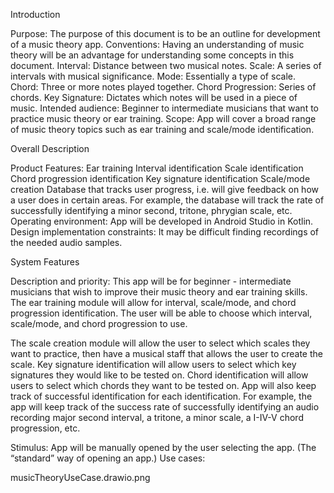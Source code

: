 Introduction

Purpose: The purpose of this document is to be an outline for development of a music theory app.
Conventions: Having an understanding of music theory will be an advantage for understanding some concepts in this document.
Interval: Distance between two musical notes.
Scale: A series of intervals with musical significance.
Mode: Essentially a type of scale.
Chord: Three or more notes played together.
Chord Progression: Series of chords.
Key Signature: Dictates which notes will be used in a piece of music.
Intended audience: Beginner to intermediate musicians that want to practice music theory or ear training.
Scope: App will cover a broad range of music theory topics such as ear training and scale/mode identification.

Overall Description

Product Features:
Ear training
Interval identification
Scale identification
Chord progression identification
Key signature identification
Scale/mode creation
Database that tracks user progress, i.e. will give feedback on how a user does in certain areas. For example, the database will track the rate of successfully identifying a minor second, tritone, phrygian scale, etc.
Operating environment: App will be developed in Android Studio in Kotlin.
Design implementation constraints: It may be difficult finding recordings of the needed audio samples.

System Features

Description and priority: This app will be for beginner - intermediate musicians that wish to improve their music theory and ear training skills. The ear training module will allow for interval, scale/mode, and chord progression identification. The user will be able to choose which interval, scale/mode, and chord progression to use.

The scale creation module will allow the user to select which scales they want to practice, then have a musical staff that allows the user to create the scale. Key signature identification will allow users to select which key signatures they would like to be tested on. Chord identification will allow users to select which chords they want to be tested on.
App will also keep track of successful identification for each identification. For example, the app will keep track of the success rate of successfully identifying an audio recording major second interval, a tritone, a minor scale, a I-IV-V chord progression, etc.

Stimulus: App will be manually opened by the user selecting the app. (The “standard” way of opening an app.)
Use cases:

musicTheoryUseCase.drawio.png
